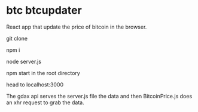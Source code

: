 # btc btcupdater

React app that update the price of bitcoin in the browser.

git clone

npm i

node server.js

npm start in the root directory

head to localhost:3000

The gdax api serves the server.js file the data and then BitcoinPrice.js does an xhr request to grab the data.
